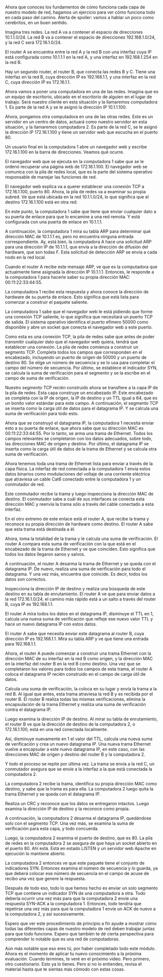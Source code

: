 Ahora que conoces los fundamentos de cómo funciona cada capa de nuestro modelo de red, hagamos un ejercicio para ver cómo funciona todo en cada paso del camino. Alerta de spoiler: vamos a hablar un poco como cerebritos, en un buen sentido.

Imagina tres redes. La red A va a contener el espacio de direcciones 10.1.1.0/24. La red B va a contener el espacio de direcciones 192.168.1.0/24, y la red C será 172.16.1.0/24.

El router A se encuentra entre la red A y la red B con una interfaz cuya IP está configurada como 10.1.1.1 en la red A, y una interfaz en 192.168.1.254 en la red B.

Hay un segundo router, el router B, que conecta las redes B y C. Tiene una interfaz en la red B, cuya dirección IP es 192.168.1.1, y una interfaz en la red C, cuya dirección IP es 172.16.1.1.

Ahora vamos a poner una computadora en una de las redes. Imagina que es un equipo de escritorio, ubicado en el escritorio de alguien en el lugar de trabajo. Será nuestro cliente en esta situación y la llamaremos computadora 1. Es parte de la red A y se le asignó la dirección IP 10.1.1.100.

Ahora, pongamos otra computadora en una de las otras redes. Este es un servidor en un centro de datos, actuará como nuestro servidor en esta situación, y la llamaremos computadora 2. Es parte de la red C, se le asignó la dirección IP 172.16.1.100 y tiene un servidor web que escucha en el puerto 80.

Un usuario final en la computadora 1 abre un navegador web y escribe 172.16.1.100 en la barra de direcciones. Veamos qué ocurre.

El navegador web que se ejecuta en la computadora 1 sabe que se le ordenó recuperar una página web de 172.16.1.100. El navegador web se comunica con la pila de redes local, que es la parte del sistema operativo responsable de manejar las funciones de red.

El navegador web explica va a querer establecer una conexión TCP a 172.16.1.100, puerto 80. Ahora, la pila de redes va a examinar su propia subred. Ve que está ubicada en la red 10.1.1.0/24, lo que significa que el destino 172.16.1.100 está en otra red.

En este punto, la computadora 1 sabe que tiene que enviar cualquier dato a su puerta de enlace para que lo encamine a una red remota. Y está configurada con una puerta de enlace en 10.1.1.1.

A continuación, la computadora 1 mira su tabla ARP para determinar qué dirección MAC de 10.1.1.1 es, pero no encuentra ninguna entrada correspondiente. Ay, está bien, la computadora A hace una solicitud ARP para una dirección IP de 10.1.1.1, que envía a la dirección de difusión del hardware, que son todas F. Esta solicitud de detección ARP se envía a cada nodo en la red local.

Cuando el router A recibe este mensaje ARP, ve que es la computadora que actualmente tiene asignada la dirección IP 10.1.1.1. Entonces, le responde a la computadora 1 para hacerle saber su propia dirección MAC: 00:11:22:33:44:55.

La computadora 1 recibe esta respuesta y ahora conoce la dirección de hardware de su puerta de enlace. Esto significa que está lista para comenzar a construir el paquete saliente.

La computadora 1 sabe que el navegador web le está pidiendo que forme una conexión TCP saliente, lo que significa que necesitará un puerto TCP de salida. El sistema operativo identifica el puerto efímero 50000 como disponible y abre un socket que conecta el navegador web a este puerto.

Como esta es una conexión TCP, la pila de redes sabe que antes de poder transmitir cualquier dato que el navegador web quiera, tendrá que establecer una conexión. La pila de redes comienza a construir un segmento TCP. Completa todos los campos que corresponden en el encabezado, incluyendo un puerto de origen de 50000 y un puerto de destino 80. Se elige un número de secuencia y se lo usa para completar el campo del número de secuencia. Por último, se establece el indicador SYN, se calcula la suma de verificación para el segmento y se la escribe en el campo de suma de verificación.

Nuestro segmento TCP recién construido ahora se transfiere a la capa IP de la pila de redes. Esta capa construye un encabezado IP. Este encabezado se completa con la IP de origen, la IP de destino y un TTL igual a 64, que es un bonito valor estándar para este campo. A continuación, el segmento TCP se inserta como la carga útil de datos para el datagrama IP. Y se calcula una suma de verificación para todo esto.

Ahora que se construyó el datagrama IP, la computadora 1 necesita enviar esto a su puerta de enlace, que ahora sabe que su dirección MAC es 00:11:22:33:44:55. Por lo tanto, se arma una trama de Ethernet. Todos los campos relevantes se completaron con los datos adecuados, sobre todo, las direcciones MAC de origen y destino. Por último, el datagrama IP se inserta como la carga útil de datos de la trama de Ethernet y se calcula otra suma de verificación.

Ahora tenemos toda una trama de Ethernet lista para enviar a través de la capa física. La interfaz de red conectada a la computadora 1 envía estos datos binarios como modulaciones del voltaje de una corriente eléctrica que atraviesa un cable Cat6 conectado entre la computadora 1 y un conmutador de red.

Este conmutador recibe la trama y luego inspecciona la dirección MAC de destino. El conmutador sabe a cuál de sus interfaces se conecta esta dirección MAC y reenvía la trama sólo a través del cable conectado a esta interfaz.

En el otro extremo de este enlace está el router A, que recibe la trama y reconoce su propia dirección de hardware como destino. El router A sabe que esta trama está destinada a él.

Ahora, toma la totalidad de la trama y le calcula una suma de verificación. El router A compara esta suma de verificación con la que está en el encabezado de la trama de Ethernet y ve que coinciden. Esto significa que todos los datos llegaron sanos y salvos.

A continuación, el router A desarma la trama de Ethernet y se queda con el datagrama IP. De nuevo, realiza una suma de verificación para todo el datagrama. Y una vez más, encuentra que coincide. Es decir, todos los datos son correctos.

Inspecciona la dirección IP de destino y realiza una búsqueda de este destino en su tabla de enrutamiento. El router A ve que para enviar datos a la red 172.16.1.0/24, el camino más rápido está a un salto a través del router B, cuya IP es 192.168.1.1.

El router A mira todos los datos en el datagrama IP, disminuye el TTL en 1, calcula una nueva suma de verificación que refleje ese nuevo valor TTL y hace un nuevo datagrama IP con estos datos.

El router A sabe que necesita enviar este datagrama al router B, cuya dirección IP es 192.168.1.1. Mira su tabla ARP y ve que tiene una entrada para 192.168.1.1.

Ahora, el router A puede comenzar a construir una trama Ethernet con la dirección MAC de su interfaz en la red B como origen, y la dirección MAC en la interfaz del router B en la red B como destino. Una vez que se completaron los valores para todos los campos de esta trama, el router A coloca el datagrama IP recién construido en el campo de carga útil de datos.

Calcula una suma de verificación, la coloca en su lugar y envía la trama a la red B. Al igual que antes, esta trama atraviesa la red B y es recibida por el router B. El router B realiza todas las mismas verificaciones, elimina la encapsulación de la trama Ethernet y realiza una suma de verificación contra el datagrama IP.

Luego examina la dirección IP de destino. Al mirar su tabla de enrutamiento, el router B ve que la dirección de destino de la computadora 2, o 172.16.1.100, está en una red conectada localmente.

Así, disminuye nuevamente en 1 el valor del TTL, calcula una nueva suma de verificación y crea un nuevo datagrama IP. Una nueva trama Ethernet vuelve a encapsular a este nuevo datagrama IP, en este caso, con las direcciones MAC de origen y destino del router B y la computadora 2.

Y todo el proceso se repite por última vez. La trama se envía a la red C, un conmutador asegura que se envíe a la interfaz a la que está conectada la computadora 2.

La computadora 2 recibe la trama, identifica su propia dirección MAC como destino, y sabe que la trama es para ella. La computadora 2 luego quita la trama Ethernet y se queda con el datagrama IP.

Realiza un CRC y reconoce que los datos se entregaron intactos. Luego examina la dirección IP de destino y la reconoce como propia.

A continuación, la computadora 2 desarma el datagrama IP, quedándose solo con el segmento TCP. Una vez más, se examina la suma de verificación para esta capa, y todo concuerda.

Luego, la computadora 2 examina el puerto de destino, que es 80. La pila de redes en la computadora 2 se asegura de que haya un socket abierto en el puerto 80. Ahí está. Está en estado LISTEN y un servidor web Apache en ejecución lo mantiene abierto.

La computadora 2 entonces ve que este paquete tiene el conjunto de indicadores SYN. Entonces examina el número de secuencia y lo guarda, ya que deberá colocar ese número de secuencia en el campo de acuse de recibo una vez que genere la respuesta.

Después de todo eso, todo lo que hemos hecho es enviar un solo segmento TCP que contiene un indicador SYN de una computadora a otra. Todo debería ocurrir una vez más para que la computadora 2 envíe una respuesta SYN-ACK a la computadora 1. Entonces, todo tendría que repetirse una vez más para que la computadora 1 envíe un ACK de nuevo a la computadora 2, y así sucesivamente.

Espero que ver este procedimiento de principio a fin ayude a mostrar cómo todas las diferentes capas de nuestro modelo de red deben trabajar juntas para que todo funcione. Espero que también te dé cierta perspectiva para comprender lo notable que es una red de computadoras.

Aún más notable que eso eres tú, por haber completado todo este módulo. Ahora es el momento de aplicar tu nuevo conocimiento a la próxima evaluación. Cuando termines, te veré en el próximo video. Pero primero, otro cuestionario. Esto ya lo tienes. Pero si no lo entiendes, revisa el material hasta que te sientas más cómodo con estas cosas.
